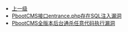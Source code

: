 * [上一级](docs/wy876_poc/)
* [PbootCMS接口entrance.php存在SQL注入漏洞](docs/wy876_poc/PbootCMS/PbootCMS%E6%8E%A5%E5%8F%A3entrance.php%E5%AD%98%E5%9C%A8SQL%E6%B3%A8%E5%85%A5%E6%BC%8F%E6%B4%9E.md)
* [PbootCMS全版本后台通杀任意代码执行漏洞](docs/wy876_poc/PbootCMS/PbootCMS%E5%85%A8%E7%89%88%E6%9C%AC%E5%90%8E%E5%8F%B0%E9%80%9A%E6%9D%80%E4%BB%BB%E6%84%8F%E4%BB%A3%E7%A0%81%E6%89%A7%E8%A1%8C%E6%BC%8F%E6%B4%9E.md)
